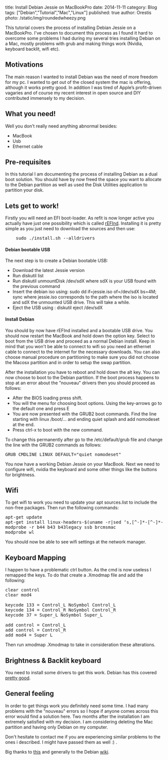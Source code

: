 title: Install Debian Jessie on MacBookPro
date: 2014-11-11
category: Blog 
tags: ["Debian","Tutorial","Mac","Linux"]
published: true
author: Orestis
photo: /static/img/roundedwheezy.png

This tutorial covers the process of installing Debian Jessie on a MacBookPro. I've chosen to document this process as I found it hard to overcome some problems I had during my several tries installing Debian on a Mac, mostly problems with grub and making things work (Nvidia, keyboard backlit, wifi etc).

## Motivations

The main reason I wanted to install Debian was the need of more freedom for my pc. I wanted to get out of the closed system the mac is offering, although it works pretty good.
In addition I was tired of Apple’s profit-driven vagaries and of course my recent interest in open source and DIY contributed immensely to my decision.

## What you need!

Well you don't really need anything abnormal besides:

* MacBook
* Usb
* Ethernet cable

## Pre-requisites

In this tutorial I am documenting the process of installing Debian as a dual boot solution. You should have by now freed the space you want to allocate to the Debian partition as well as used the Disk Utilities application to partition your disk.

## Lets get to work!

Firstly you will need an EFI boot-loader. As refit is now longer active you actually have just one possibility which is called [rEFInd](http://www.rodsbooks.com/refind/). Installing it is pretty simple as you just need to download the sources and then use:

<pre class="prettyprint bash">
	sudo ./install.sh --alldrivers
</pre>

#### Debian bootable USB

The next step is to create a Debian bootable USB:

* Download the latest Jessie version
* Run diskutil list 
* Run diskutil unmountDisk /dev/sdX where sdX is your USB found with the previous command
* Insert the debian iso using: sudo dd if=jessie.iso of=/dev/sdX bs=4M; sync where jessie.iso corresponds to the path where the iso is located and sdX the unmounted USB drive. This will take a while.
* Eject the USB using : diskutil eject /dev/sdX

#### Install Debian

You should by now have rEFInd installed and a bootable USB drive. You should now restart the MacBook and hold down the option key. Select to boot from the USB drive and proceed as a normal Debian install. Keep in mind that you won't be able to connect to wifi so you need an ethernet cable to connect to the internet for the necessary downloads. You can also choose manual procedure on partitioning to make sure you did not choose the Macosx partition and in order to setup the swap partition.

After the installation you have to reboot and hold down the alt key. You can now choose to boot to the Debian partition. If the boot process happens to stop at an error about the "nouveau" drivers then you should proceed as follows:

* After the BIOS loading press shift.
* You will the menu for choosing boot options. Using the key-arrows go to the default one and press E
* You are now presented with the GRUB2 boot commands. Find the line starting with linux /boot/... and ending quiet splash and add nomodeset at the end.
* Press ctrl-x to boot with the new command.

To change this permanently after go to the /etc/default/grub file and change the line with the GRUB2 commands as follows:

<pre class="prettyprint bash">GRUB_CMDLINE_LINUX_DEFAULT="quiet nomodeset"</pre> 

You now have a working Debian Jessie on your MacBook. Next we need to configure wifi, nvidia the keyboard and some other things like the buttons for brightness.

## Wifi

To get wifi to work you need to update your apt sources.list to include the non-free packages. Then run the following commands:
<pre class="prettyprint bash">
apt-get update
apt-get install linux-headers-$(uname -r|sed ‘s,[^-]*-[^-]*-„’) broadcom-sta-dkms
modprobe -r b44 b43 b43legacy ssb brcmsmac
modprobe wl
</pre> 
You should now be able to see wifi settings at the network manager.

## Keyboard Mapping

I happen to have a problematic ctrl button. As the cmd is now useless I remapped the keys. To do that create a .Xmodmap file and add the following:

<pre class="prettyprint bash">
clear control
clear mod4

keycode 133 = Control_L NoSymbol Control_L
keycode 134 = Control_R NoSymbol Control_R
keycode 37 = Super_L NoSymbol Super_L

add control = Control_L
add control = Control_R
add mod4 = Super_L
</pre>

Then run xmodmap .Xmodmap to take in consideration these alterations.

## Brightness & Backlit keyboard

You need to install some drivers to get this work. Debian has this covered [pretty good](https://wiki.debian.org/NvidiaGraphicsDrivers#Installation).

## General feeling

In order to get things work you definitely need some time. I had many problems with the "nouveau" errors so I hope if anyone comes across this error would find a solution here. Two months after the installation I am extremely satisfied with my decision. I am considering deleting the Mac partition and having only Debian on my computer. 

Don't hesitate to contact me if you are experiencing similar problems to the ones i described. I might have passed them as well :) .

Big thanks to [this](https://wiki.debian.org/InstallingDebianOn/Apple/MacBookPro/11-1) and generally to the Debian [wiki](https://wiki.debian.org/).
